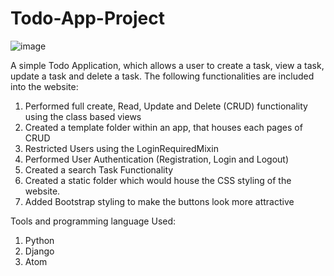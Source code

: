 # Todo-App-Project
![image](https://user-images.githubusercontent.com/101931246/181099145-7bf66931-f701-42b7-a9fd-c3060caad0e2.png)


A simple Todo Application, which allows a user to create a task, view a task, update a task and delete a task. The following functionalities are included into the website:
1. Performed full create, Read, Update and Delete (CRUD) functionality using the class based views
2. Created a template folder within an app, that houses each pages of CRUD
3. Restricted Users using the LoginRequiredMixin
4. Performed User Authentication (Registration, Login and Logout)
5. Created a search Task Functionality
6. Created a static folder which would house the CSS styling of the website.
7. Added Bootstrap styling to make the buttons look more attractive

Tools and programming language Used:
1.  Python
2.  Django
3.  Atom
